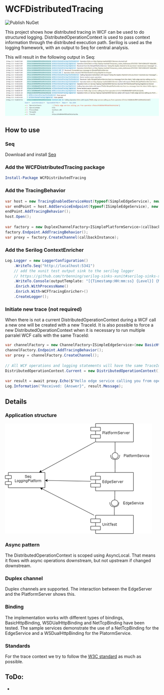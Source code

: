 # WCFDistributedTracing
![Publish NuGet](https://github.com/machielvisser/WCFDistributedTracing/workflows/Publish%20NuGet/badge.svg)

This project shows how distributed tracing in WCF can be used to do structured logging.
DistributedOperationContext is used to pass context information through the distributed execution path.
Serilog is used as the logging framework, with an output to Seq for central analysis.

This will result in the following output in Seq:
![Diagram](https://raw.githubusercontent.com/machielvisser/WCFDistributedTracing/master/Documentation/Seq.PNG)

## How to use

### Seq
Download and install [Seq](https://datalust.co/seq)

### Add the WCFDistributedTracing package
```powershell
Install-Package WCFDistributedTracing
```

### Add the TracingBehavior
```csharp
var host = new TracingEnabledServiceHost(typeof(SimpleEdgeService), new Uri(SimpleEdgeService.BaseAddress));
var endPoint = host.AddServiceEndpoint(typeof(ISimpleEdgeService), new BasicHttpBinding(), "");
endPoint.AddTracingBehavior();
host.Open();

var factory = new DuplexChannelFactory<ISimplePlatformService>(callbackInstance, new WSDualHttpBinding(), new EndpointAddress(SimplePlatformService.BaseAddress));
factory.Endpoint.AddTracingBehavior();
var proxy = factory.CreateChannel(callbackInstance);
```

### Add the Serilog ContextEnricher
```csharp
Log.Logger = new LoggerConfiguration()
    .WriteTo.Seq("http://localhost:5341")
    // add the xunit test output sink to the serilog logger
    // https://github.com/trbenning/serilog-sinks-xunit#serilog-sinks-xunit
    .WriteTo.Console(outputTemplate: "[{Timestamp:HH:mm:ss} {Level}] {Message:lj} {Properties} {NewLine}{Exception}")
    .Enrich.WithProcessName()
    .Enrich.With<WCFTracingEnricher>()
    .CreateLogger();
```

### Initiate new trace (not required)
When there is not a current DistributedOperationContext during a WCF call a new one will be created with a new TraceId.
It is also possible to force a new DistributedOperationContext when it is necessary to run multiple parralel WCF calls with the same TraceId:
```csharp
var channelFactory = new ChannelFactory<ISimpleEdgeService>(new BasicHttpBinding(), new EndpointAddress(SimpleEdgeService.BaseAddress));
channelFactory.Endpoint.AddTracingBehavior();
var proxy = channelFactory.CreateChannel();

// All WCF operations and logging statements will have the same TraceId after this initialization
DistributedOperationContext.Current = new DistributedOperationContext();

var result = await proxy.Echo($"Hello edge service calling you from operation {traceId}");
Log.Information("Received: {Answer}", result.Message);
```


## Details

### Application structure
![Diagram](https://raw.githubusercontent.com/machielvisser/WCFDistributedTracing/master/Documentation/Architecture.png)

### Async pattern
The DistributedOperationContext is scoped using AsyncLocal. That means it flows with async operations downstream, but not upstream if changed downstream.

### Duplex channel
Duplex channels are supported. The interaction between the EdgeServer and the PlatformServer shows this.

### Binding
The implementation works with different types of bindings, BasicHttpBinding, WSDUalHttpBinding and NetTcpBinding have been tested. 
The sample services demonstrate the use of a NetTcpBinding for the EdgeService and a WSDualHttpBinding for the PlatormService.

### Standards
For the trace context we try to follow the [W3C standard](https://www.w3.org/TR/trace-context/) as much as possible.


## ToDo:
* 
